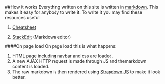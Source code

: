##How it works
Everything written on this site is written in [markdown](https://daringfireball.net/projects/markdown/).
This makes it easy for anybody to write it. To write it you may find these resources useful 

1. [Cheatsheet](https://help.github.com/articles/markdown-basics/)

2. [StackEdit](https://stackedit.io/editor) (Markdown editor)

####On page load
On page load this is what happens:

1. HTML page including navbar and css are loaded.
2. A new AJAX HTTP request is made through JS and themarkdown content is loaded.
3. The raw markdown is then rendered using [Strapdown JS](http://strapdownjs.com/) to make it look better.
